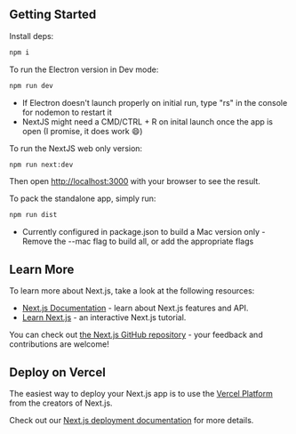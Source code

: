 ## Getting Started

Install deps:
```bash
npm i
```


To run the Electron version in Dev mode:
```bash
npm run dev
```
* If Electron doesn't launch properly on initial run, type "rs" in the console for nodemon to restart it
* NextJS might need a CMD/CTRL + R on inital launch once the app is open
  (I promise, it does work  😄)


To run the NextJS web only version:
```bash
npm run next:dev
```
Then open [http://localhost:3000](http://localhost:3000) with your browser to see the result.


To pack the standalone app, simply run:
```bash
npm run dist
```
* Currently configured in package.json to build a Mac version only  -  Remove the --mac flag to build all, or add the appropriate flags


## Learn More

To learn more about Next.js, take a look at the following resources:

- [Next.js Documentation](https://nextjs.org/docs) - learn about Next.js features and API.
- [Learn Next.js](https://nextjs.org/learn) - an interactive Next.js tutorial.

You can check out [the Next.js GitHub repository](https://github.com/vercel/next.js) - your feedback and contributions are welcome!

## Deploy on Vercel

The easiest way to deploy your Next.js app is to use the [Vercel Platform](https://vercel.com/new?utm_medium=default-template&filter=next.js&utm_source=create-next-app&utm_campaign=create-next-app-readme) from the creators of Next.js.

Check out our [Next.js deployment documentation](https://nextjs.org/docs/app/building-your-application/deploying) for more details.
